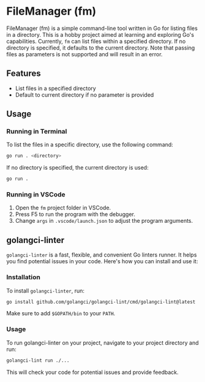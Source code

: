 # FileManager (fm)

FileManager (fm) is a simple command-line tool written in Go for listing files in a directory. This is a hobby project aimed at learning and exploring Go's capabilities. Currently, `fm` can list files within a specified directory. If no directory is specified, it defaults to the current directory. Note that passing files as parameters is not supported and will result in an error.

## Features

- List files in a specified directory
- Default to current directory if no parameter is provided

## Usage

### Running in Terminal

To list the files in a specific directory, use the following command:

```bash
go run . <directory>
```

If no directory is specified, the current directory is used:

```bash
go run .
```

### Running in VSCode

1. Open the `fm` project folder in VSCode.
1. Press F5 to run the program with the debugger.
1. Change `args` in `.vscode/launch.json` to adjust the program arguments.

## golangci-linter

`golangci-linter` is a fast, flexible, and convenient Go linters runner. It helps you find potential issues in your code. Here's how you can install and use it:

### Installation

To install `golangci-linter`, run:

```bash
go install github.com/golangci/golangci-lint/cmd/golangci-lint@latest
```

Make sure to add `$GOPATH/bin` to your `PATH`.

### Usage

To run golangci-linter on your project, navigate to your project directory and run:

```bash
golangci-lint run ./...
```

This will check your code for potential issues and provide feedback.